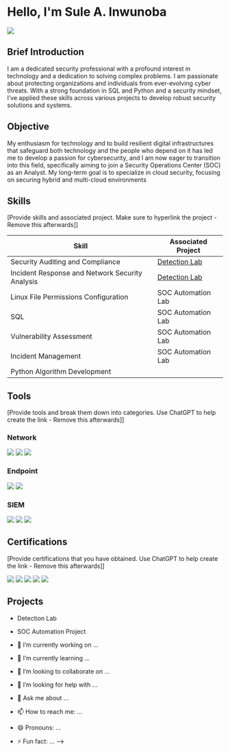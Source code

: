 # Hello, I'm Sule A. Inwunoba
<a href="https://linkedin.com/in/sule-inwunoba"><img src="https://img.shields.io/badge/-LinkedIn-0072b1?&style=for-the-badge&logo=linkedin&logoColor=white" /></a>

## Brief Introduction
I am a dedicated security professional with a profound interest in technology and a dedication to solving complex problems. I am passionate about protecting organizations and individuals from ever-evolving cyber threats. With a strong foundation in SQL and Python and a security mindset, I’ve applied these skills across various projects to develop robust security solutions and systems.

## Objective

My enthusiasm for technology and to build resilient digital infrastructures that safeguard both technology and the people who depend on it has led me to develop a passion for cybersecurity, and I am now eager to transition into this field, specifically aiming to join a Security Operations Center (SOC) as an Analyst.
My long-term goal is to specialize in cloud security, focusing on securing hybrid and multi-cloud environments

## Skills
[Provide skills and associated project. Make sure to hyperlink the project - Remove this afterwards]]

| Skill                                         | Associated Project         |
|-----------------------------------------------|----------------------------|
| Security Auditing and Compliance                | <a href="https://google.com">Detection Lab</a>|
| Incident Response and Network Security Analysis | <a href="https://google.com">Detection Lab</a>|
| Linux File Permissions Configuration            | SOC Automation Lab|
| SQL                                             | SOC Automation Lab|
| Vulnerability Assessment                        | SOC Automation Lab|
| Incident Management                             | SOC Automation Lab|
| Python Algorithm Development                    | 

## Tools
[Provide tools and break them down into categories. Use ChatGPT to help create the link - Remove this afterwards]]

### Network
<div>
    <img src="https://opnsense.org/" />
    <img src="https://img.shields.io/badge/-Suricata-EF3B2D?&style=for-the-badge&logo=Suricata&logoColor=white" />
    <img src="https://img.shields.io/badge/-Zeek-777BB4?&style=for-the-badge&logo=Zeek&logoColor=white" />
</div>

### Endpoint
<div>
    <img src="https://img.shields.io/badge/-Microsoft_Defender_for_Endpoint-00A4EF?&style=for-the-badge&logo=Microsoft&logoColor=white" />
    <img src="https://img.shields.io/badge/-Velociraptor-4B275F?&style=for-the-badge&logo=Velociraptor&logoColor=white" />
</div>

### SIEM
<div>
    <img src="https://img.shields.io/badge/-Microsoft_Sentinel-0078D4?&style=for-the-badge&logo=Microsoft&logoColor=white" />
    <img src="https://img.shields.io/badge/-Splunk-000000?&style=for-the-badge&logo=Splunk&logoColor=white" />
    <img src="https://img.shields.io/badge/-Elastic-005571?&style=for-the-badge&logo=Elastic&logoColor=white" />
</div>

## Certifications
[Provide certifications that you have obtained. Use ChatGPT to help create the link - Remove this afterwards]]
<div>
<img src="https://img.shields.io/badge/-Security%2B-FF0000?&style=for-the-badge&logo=CompTIA&logoColor=white" />
<img src="https://img.shields.io/badge/-Network%2B-007ACC?&style=for-the-badge&logo=CompTIA&logoColor=white" />
<img src="https://img.shields.io/badge/-A%2B-4D4D4D?&style=for-the-badge&logo=CompTIA&logoColor=white" />
<img src="https://img.shields.io/badge/-CDSA-006400?&style=for-the-badge&logoColor=white" />
<img src="https://img.shields.io/badge/-CCD-000080?&style=for-the-badge&logoColor=white" />
</div>

## Projects
- Detection Lab
- SOC Automation Project
  
- 🔭 I’m currently working on ...
- 🌱 I’m currently learning ...
- 👯 I’m looking to collaborate on ...
- 🤔 I’m looking for help with ...
- 💬 Ask me about ...
- 📫 How to reach me: ...
- 😄 Pronouns: ...
- ⚡ Fun fact: ...
-->
